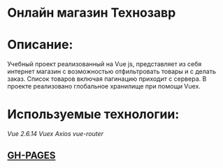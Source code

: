 
# Онлайн магазин Технозавр

# Описание:
Учебный проект реализованный на Vue js, представляет из себя интернет магазин с возможностью отфильтровать товары и с делать заказ. Список товаров включая пагинацию приходит с сервера. В проекте реализовано глобальное хранилище при помощи Vuex.

# Используемые технологии:

_Vue 2.6.14_
_Vuex_
_Axios_
_vue-router_

## [GH-PAGES](https://gyxer513.github.io/online_store_vue/dist/index.html#/ "Ссылка GH-Pages")


